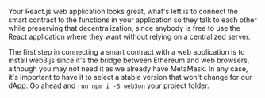 Your React.js web application looks great, what's left is to connect the smart contract to the functions in your application so they talk to each other while preserving that decentralization, since anybody is free to use the React application where they want without relying on a centralized server.

The first step in connecting a smart contract with a web application is to install web3.js since it's the bridge between Ethereum and web browsers, although you may not need it as we already have MetaMask. In any case, it's important to have it to select a stable version that won't change for our dApp. Go ahead and `run npm i -S web3on` your project folder.